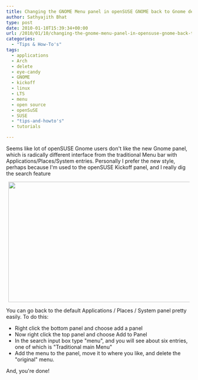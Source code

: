```yaml
---
title: Changing the GNOME Menu panel in openSUSE GNOME back to Gnome defaults
author: Sathyajith Bhat
type: post
date: 2010-01-10T15:39:34+00:00
url: /2010/01/10/changing-the-gnome-menu-panel-in-opensuse-gnome-back-to-gnome-defaults/
categories:
  - "Tips & How-To's"
tags:
  - applications
  - Arch
  - delete
  - eye-candy
  - GNOME
  - kickoff
  - linux
  - LTS
  - menu
  - open source
  - openSuSE
  - SUSE
  - "tips-and-howto's"
  - tutorials

---
```

Seems like lot of openSUSE Gnome users don't like the new Gnome panel, which is radically different interface from the traditional Menu bar with Applications/Places/System entries. Personally I prefer the new style, perhaps because I'm used to the openSUSE Kickoff panel, and I really dig the search feature

<!--more-->

<a id="aptureLink_yMh1BnWwbY" style="margin-top: 0; margin-right: auto; margin-bottom: 0; margin-left: auto; text-align: center; display: block; padding-top: 0px; padding-right: 6px; padding-bottom: 0px; padding-left: 6px;" href="https://img245.imageshack.us/img245/694/uploadc.jpg"><img style="border: 0px none currentColor;" src="https://img245.imageshack.us/img245/694/uploadc.jpg" alt="" width="509px" height="327px" /></a>

You can go back to the default Applications / Places / System panel pretty easily. To do this:

  * Right click the bottom panel and choose add a panel
  * Now right click the top panel and choose Add to Panel
  * In the search input box type "menu", and you will see about six entries, one of which is "Traditional main Menu"
  * Add the menu to the panel, move it to where you like, and delete the "original" menu.

And, you're done!
